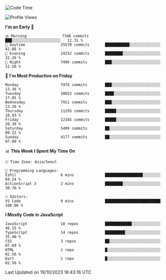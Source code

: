 <!--START_SECTION:waka-->
![Code Time](http://img.shields.io/badge/Code%20Time-5%2C335%20hrs-blue)

![Profile Views](http://img.shields.io/badge/Profile%20Views-0-blue)

**I'm an Early 🐤** 

```text
🌞 Morning                7346 commits        ███░░░░░░░░░░░░░░░░░░░░░░   12.31 % 
🌆 Daytime                25578 commits       ███████████░░░░░░░░░░░░░░   42.86 % 
🌃 Evening                19252 commits       ████████░░░░░░░░░░░░░░░░░   32.26 % 
🌙 Night                  7496 commits        ███░░░░░░░░░░░░░░░░░░░░░░   12.56 % 
```
📅 **I'm Most Productive on Friday** 

```text
Monday                   7974 commits        ███░░░░░░░░░░░░░░░░░░░░░░   13.36 % 
Tuesday                  10653 commits       ████░░░░░░░░░░░░░░░░░░░░░   17.85 % 
Wednesday                7911 commits        ███░░░░░░░░░░░░░░░░░░░░░░   13.26 % 
Thursday                 11293 commits       █████░░░░░░░░░░░░░░░░░░░░   18.93 % 
Friday                   12165 commits       █████░░░░░░░░░░░░░░░░░░░░   20.39 % 
Saturday                 5499 commits        ██░░░░░░░░░░░░░░░░░░░░░░░   09.22 % 
Sunday                   4177 commits        ██░░░░░░░░░░░░░░░░░░░░░░░   07.00 % 
```


📊 **This Week I Spent My Time On** 

```text
🕑︎ Time Zone: Asia/Seoul

💬 Programming Languages: 
Ezhil                    6 mins              █████████████████░░░░░░░░   69.24 % 
ActionScript 3           2 mins              ████████░░░░░░░░░░░░░░░░░   30.76 % 

🔥 Editors: 
VS Code                  9 mins              █████████████████████████   100.00 % 
```

**I Mostly Code in JavaScript** 

```text
JavaScript               18 repos            ████████████░░░░░░░░░░░░░   46.15 % 
TypeScript               14 repos            █████████░░░░░░░░░░░░░░░░   35.90 % 
CSS                      3 repos             ██░░░░░░░░░░░░░░░░░░░░░░░   07.69 % 
HTML                     1 repo              █░░░░░░░░░░░░░░░░░░░░░░░░   02.56 % 
Dart                     1 repo              █░░░░░░░░░░░░░░░░░░░░░░░░   02.56 % 
```




 Last Updated on 19/10/2023 18:43:16 UTC
<!--END_SECTION:waka-->
